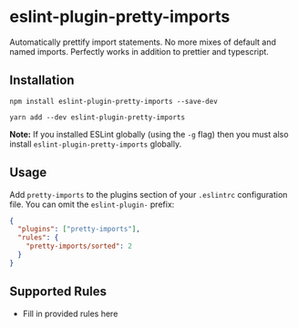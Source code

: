 # eslint-plugin-pretty-imports

Automatically prettify import statements. No more mixes of default and named imports. Perfectly works in addition to prettier and typescript.

## Installation

```
npm install eslint-plugin-pretty-imports --save-dev

yarn add --dev eslint-plugin-pretty-imports
```

**Note:** If you installed ESLint globally (using the `-g` flag) then you must also install `eslint-plugin-pretty-imports` globally.

## Usage

Add `pretty-imports` to the plugins section of your `.eslintrc` configuration file. You can omit the `eslint-plugin-` prefix:

```json
{
  "plugins": ["pretty-imports"],
  "rules": {
    "pretty-imports/sorted": 2
  }
}
```

## Supported Rules

- Fill in provided rules here
